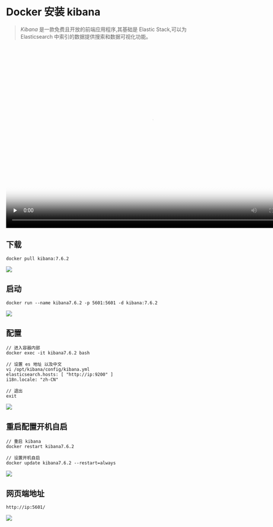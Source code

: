 # Docker 安装 kibana

> *Kibana* 是一款免费且开放的前端应用程序,其基础是 Elastic Stack,可以为 Elasticsearch 中索引的数据提供搜索和数据可视化功能。

<div>
  <!-- mp4格式 -->
  <video id="video" controls="" width="800" height="500" preload="none" poster="封面">
        <source id="mp4" src="https://oss.yiki.tech/img/202304231139140.mp4" type="video/mp4">
  </videos>
</div>


## 下载

```shell
docker pull kibana:7.6.2
```

![](https://oss.yiki.tech/img/202304231139873.png)

## 启动

```shell
docker run --name kibana7.6.2 -p 5601:5601 -d kibana:7.6.2
```

![](https://oss.yiki.tech/img/202304231139686.png)

## 配置

```shell
// 进入容器内部
docker exec -it kibana7.6.2 bash

// 设置 es 地址 以及中文
vi /opt/kibana/config/kibana.yml
elasticsearch.hosts: [ "http://ip:9200" ]
i18n.locale: "zh-CN"

// 退出
exit
```

![](https://oss.yiki.tech/img/202304231140257.png)

## 重启配置开机自启

```shell
// 重启 kibana
docker restart kibana7.6.2

// 设置开机自启
docker update kibana7.6.2 --restart=always
```

![](https://oss.yiki.tech/img/202304231140723.png)

## 网页端地址

```shell
http://ip:5601/
```

![](https://oss.yiki.tech/img/202304231140518.png)